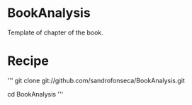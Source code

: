 # BookAnalysis

Template of chapter of the book.

# Recipe
'''
git clone git://github.com/sandrofonseca/BookAnalysis.git 

cd BookAnalysis
'''
